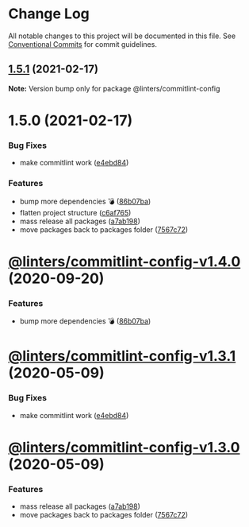 # Change Log

All notable changes to this project will be documented in this file.
See [Conventional Commits](https://conventionalcommits.org) for commit guidelines.

## [1.5.1](https://github.com/developer239/linters/compare/@linters/commitlint-config@1.5.0...@linters/commitlint-config@1.5.1) (2021-02-17)

**Note:** Version bump only for package @linters/commitlint-config





# 1.5.0 (2021-02-17)

### Bug Fixes

- make commitlint work ([e4ebd84](https://github.com/developer239/linters/commit/e4ebd84861215ad378b7dd6e69dcbbe9543b2147))

### Features

- bump more dependencies 💣 ([86b07ba](https://github.com/developer239/linters/commit/86b07ba0e9e9e7333dac4dc5bd9c1b6d8d7bf6ff))
- flatten project structure ([c6af765](https://github.com/developer239/linters/commit/c6af765b1de34223f2703e128c80838f0cb9e0fd))
- mass release all packages ([a7ab198](https://github.com/developer239/linters/commit/a7ab198fe829a1621f9dcb6c4adf04d406331b9e))
- move packages back to packages folder ([7567c72](https://github.com/developer239/linters/commit/7567c72db65a8fbe356e72fe59d8ba2c64e13305))

# [@linters/commitlint-config-v1.4.0](https://github.com/developer239/linters/compare/@linters/commitlint-config-v1.3.1...@linters/commitlint-config-v1.4.0) (2020-09-20)

### Features

- bump more dependencies 💣 ([86b07ba](https://github.com/developer239/linters/commit/86b07ba0e9e9e7333dac4dc5bd9c1b6d8d7bf6ff))

# [@linters/commitlint-config-v1.3.1](https://github.com/developer239/linters/compare/@linters/commitlint-config-v1.3.0...@linters/commitlint-config-v1.3.1) (2020-05-09)

### Bug Fixes

- make commitlint work ([e4ebd84](https://github.com/developer239/linters/commit/e4ebd84861215ad378b7dd6e69dcbbe9543b2147))

# [@linters/commitlint-config-v1.3.0](https://github.com/developer239/linters/compare/@linters/commitlint-config-v1.2.0...@linters/commitlint-config-v1.3.0) (2020-05-09)

### Features

- mass release all packages ([a7ab198](https://github.com/developer239/linters/commit/a7ab198fe829a1621f9dcb6c4adf04d406331b9e))
- move packages back to packages folder ([7567c72](https://github.com/developer239/linters/commit/7567c72db65a8fbe356e72fe59d8ba2c64e13305))
